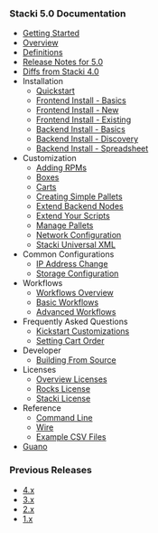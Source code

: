 ### Stacki 5.0 Documentation
* [Getting Started](Home)
* [Overview](Overview)
* [Definitions](Terms)
* [Release Notes for 5.0](ReleaseNotes)
* [Diffs from Stacki 4.0](DiffsFrom40.md)
* Installation
  * [Quickstart](Quickstart)
  * [Frontend Install - Basics](Frontend-Installation)
  * [Frontend Install - New](Frontend-Install-New)
  * [Frontend Install - Existing](Frontend-Install-Existing)
  * [Backend Install - Basics](Backend-Installation)
  * [Backend Install - Discovery](Backend-Installation-Via-Discovery)
  * [Backend Install - Spreadsheet](Backend-Installation-Via-Spreadsheet)
* Customization
  * [Adding RPMs](Adding-RPMs)
  * [Boxes](Boxes)
  * [Carts](Carts)
  * [Creating Simple Pallets](Creating-Simple-Pallets)
  * [Extend Backend Nodes](Extend-Backend-Nodes)
  * [Extend Your Scripts](Extend-Your-Scripts)
  * [Manage Pallets](Manage-Pallets)
  * [Network Configuration](Network-Configuration)
  * [Stacki Universal XML](Stacki-Universal-XML)
* Common Configurations
  * [IP Address Change](IP-Address-Change)
  * [Storage Configuration](Storage-Configuration)
* Workflows
  * [Workflows Overview](Workflows-Overview)
  * [Basic Workflows](Basic-Workflows)
  * [Advanced Workflows](Advanced-Workflows)
* Frequently Asked Questions
  * [Kickstart Customizations](Kickstart-Customizations)
  * [Setting Cart Order](Setting-Cart-Order)
* Developer
  * [Building From Source](Building-From-Source)
* Licenses
  * [Overview Licenses](Licenses)
  * [Rocks License](Rocks-License)
  * [Stacki License](Stacki-License)
* Reference
  * [Command Line](stacki-CLI-documentation)
  * [Wire](Wire-Reference)
  * [Example CSV Files](Example-CSV-Files)
* [Guano](Guano)

### Previous Releases

* [4.x](https://github.com/Teradata/stacki-documentation-4.x/wiki)
* [3.x](https://github.com/Teradata/stacki-documentation-3.x/wiki)
* [2.x](https://github.com/Teradata/stacki-documentation-2.x/wiki)
* [1.x](https://github.com/Teradata/stacki-documentation-1.x/wiki)
